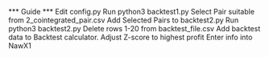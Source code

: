
*** Guide ***
Edit config.py
Run python3 backtest1.py
Select Pair suitable from 2_cointegrated_pair.csv
Add Selected Pairs to backtest2.py
Run python3 backtest2.py
Delete rows 1-20 from backtest_file.csv
Add backtest data to Backtest calculator.
Adjust Z-score to highest profit
Enter info into NawX1
